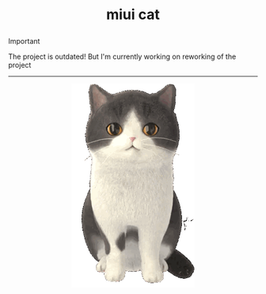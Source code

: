 # <p align="center">miui cat</p>
> [!IMPORTANT]
> The project is outdated! But I'm currently working on reworking of the project
<hr>
<p align="center">
  <img src="assets/normal/deafult.gif">
</p>
